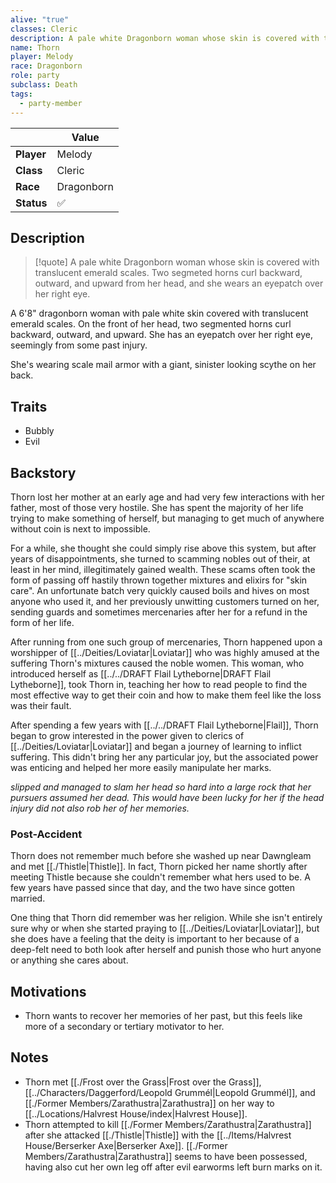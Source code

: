 ```yaml
---
alive: "true"
classes: Cleric
description: A pale white Dragonborn woman whose skin is covered with translucent emerald scales. Two segmeted horns curl backward, outward, and upward from her head, and she wears an eyepatch over her right eye.
name: Thorn
player: Melody
race: Dragonborn
role: party
subclass: Death
tags:
  - party-member
---
```


|     | Value           |
| ------ | --------------- |
| **Player** | Melody |
| **Class**  | Cleric  |
| **Race**   | Dragonborn   |
| **Status** | ✅ | 

## Description

> [!quote] A pale white Dragonborn woman whose skin is covered with translucent emerald scales. Two segmeted horns curl backward, outward, and upward from her head, and she wears an eyepatch over her right eye.

A 6'8" dragonborn woman with pale white skin covered with translucent emerald scales. On the front of her head, two segmented horns curl backward, outward, and upward. She has an eyepatch over her right eye, seemingly from some past injury.

She's wearing scale mail armor with a giant, sinister looking scythe on her back.

## Traits
- Bubbly
- Evil

## Backstory

Thorn lost her mother at an early age and had very few interactions with her father, most of those very hostile. She has spent the majority of her life trying to make something of herself, but managing to get much of anywhere without coin is next to impossible.

For a while, she thought she could simply rise above this system, but after years of disappointments, she turned to scamming nobles out of their, at least in her mind, illegitimately gained wealth. These scams often took the form of passing off hastily thrown together mixtures and elixirs for "skin care". An unfortunate batch very quickly caused boils and hives on most anyone who used it, and her previously unwitting customers turned on her, sending guards and sometimes mercenaries after her for a refund in the form of her life.

After running from one such group of mercenaries, Thorn happened upon a worshipper of [[../Deities/Loviatar|Loviatar]] who was highly amused at the suffering Thorn's mixtures caused the noble women. This woman, who introduced herself as [[../../DRAFT Flail Lytheborne|DRAFT Flail Lytheborne]], took Thorn in, teaching her how to read people to find the most effective way to get their coin and how to make them feel like the loss was their fault.

After spending a few years with [[../../DRAFT Flail Lytheborne|Flail]], Thorn began to grow interested in the power given to clerics of [[../Deities/Loviatar|Loviatar]] and began a journey of learning to inflict suffering. This didn't bring her any particular joy, but the associated power was enticing and helped her more easily manipulate her marks.

*slipped and managed to slam her head so hard into a large rock that her pursuers assumed her dead. This would have been lucky for her if the head injury did not also rob her of her memories.*

### Post-Accident
Thorn does not remember much before she washed up near Dawngleam and met [[./Thistle|Thistle]]. In fact, Thorn picked her name shortly after meeting Thistle because she couldn't remember what hers used to be. A few years have passed since that day, and the two have since gotten married.

One thing that Thorn did remember was her religion. While she isn't entirely sure why or when she started praying to [[../Deities/Loviatar|Loviatar]], but she does have a feeling that the deity is important to her because of a deep-felt need to both look after herself and punish those who hurt anyone or anything she cares about.

## Motivations
- Thorn wants to recover her memories of her past, but this feels like more of a secondary or tertiary motivator to her.

## Notes
- Thorn met [[./Frost over the Grass|Frost over the Grass]], [[../Characters/Daggerford/Leopold Grummél|Leopold Grummél]], and [[./Former Members/Zarathustra|Zarathustra]] on her way to [[../Locations/Halvrest House/index|Halvrest House]].
- Thorn attempted to kill [[./Former Members/Zarathustra|Zarathustra]] after she attacked [[./Thistle|Thistle]] with the [[../Items/Halvrest House/Berserker Axe|Berserker Axe]]. [[./Former Members/Zarathustra|Zarathustra]] seems to have been possessed, having also cut her own leg off after evil earworms left burn marks on it.
